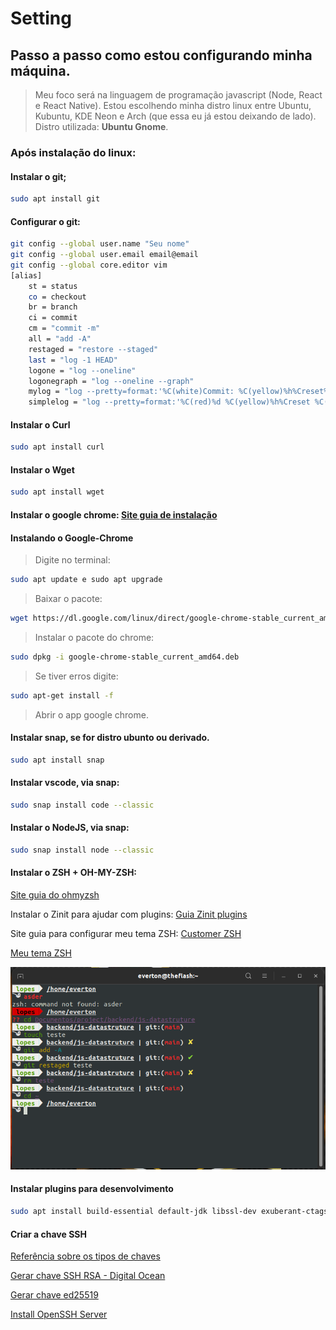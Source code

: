 # Setting
## Passo a passo como estou configurando **minha máquina**.

> Meu foco será na linguagem de programação javascript (Node, React e React Native).
> Estou escolhendo minha distro linux entre Ubuntu, Kubuntu, KDE Neon e Arch (que essa eu já estou deixando de lado).
> Distro utilizada: **Ubuntu Gnome**.

### Após instalação do linux:

#### Instalar o git;
~~~bash
sudo apt install git
~~~
#### Configurar o git:
~~~bash
git config --global user.name "Seu nome"
git config --global user.email email@email
git config --global core.editor vim
[alias]
	st = status
	co = checkout
	br = branch
	ci = commit
	cm = "commit -m"
	all = "add -A"
	restaged = "restore --staged"
	last = "log -1 HEAD"
	logone = "log --oneline"
	logonegraph = "log --oneline --graph"
	mylog = "log --pretty=format:'%C(white)Commit: %C(yellow)%h%Creset%C(white), by %C(yellow)%an%Creset%C(white) was %C(yellow)%cr%Creset%C(red)%d %n%C(green)%s%Creset %n%b'"
	simplelog = "log --pretty=format:'%C(red)%d %C(yellow)%h%Creset %C(green)%s%Creset %b'"
~~~

#### Instalar o Curl
~~~bash
sudo apt install curl
~~~

#### Instalar o Wget
~~~bash
sudo apt install wget
~~~
#### Instalar o google chrome: [Site guia de instalação](https://pt.wikihow.com/Instalar-o-Google-Chrome-Usando-o-Terminal-no-Linux;)

#### Instalando o Google-Chrome
> Digite no terminal: 
~~~bash
sudo apt update e sudo apt upgrade
~~~
> Baixar o pacote: 
~~~bash
wget https://dl.google.com/linux/direct/google-chrome-stable_current_amd64.deb   
~~~
> Instalar o pacote do chrome: 
~~~bash
sudo dpkg -i google-chrome-stable_current_amd64.deb
~~~
> Se tiver erros digite:
~~~bash
sudo apt-get install -f
~~~

> Abrir o app google chrome.

#### Instalar snap, se for distro ubunto ou derivado. 
~~~bash
sudo apt install snap
~~~

#### Instalar vscode, via snap: 
~~~bash
sudo snap install code --classic
~~~

#### Instalar o NodeJS, via snap: 
~~~bash
sudo snap install node --classic
~~~

#### Instalar o ZSH + OH-MY-ZSH: 

[Site guia do ohmyzsh](https://github.com/ohmyzsh/ohmyzsh)

Instalar o Zinit para ajudar com plugins: [Guia Zinit plugins](https://github.com/zdharma/zinit)

Site guia para configurar meu tema ZSH: [Customer ZSH](https://blog.carbonfive.com/writing-zsh-themes-a-quickref/)

[Meu tema ZSH](https://gist.github.com/evertonlopesc/65a610625522e46bbf6d41c3667d376b)

![my theme](./ever_zsh_themes.png)

#### Instalar plugins para desenvolvimento
~~~bash
sudo apt install build-essential default-jdk libssl-dev exuberant-ctags ncurses-term ack-grep silversearcher-ag fontconfig imagemagick libmagickwand-dev software-properties-common vim-gtk3 curl -y
~~~

#### Criar a chave SSH
[Referência sobre os tipos de chaves](https://goteleport.com/blog/comparing-ssh-keys/)

[Gerar chave SSH RSA - Digital Ocean](https://www.digitalocean.com/community/tutorials/how-to-set-up-ssh-keys-on-ubuntu-20-04-pt)

[Gerar chave ed25519](https://blog.peterruppel.de/ed25519-for-ssh/)

[Install OpenSSH Server](https://ubuntu.com/server/docs/service-openssh)
